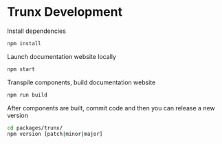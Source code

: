 # Trunx Development

Install dependencies

```sh
npm install
```

Launch documentation website locally

```sh
npm start
```

Transpile components, build documentation website

```sh
npm run build
```

After components are built, commit code and then you can release a new version

```sh
cd packages/trunx/
npm version [patch|minor|major]
```

